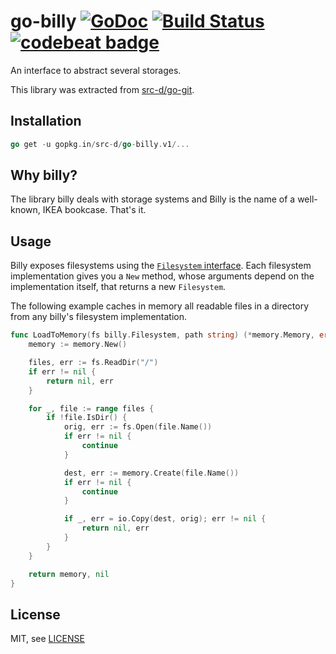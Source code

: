 # go-billy [![GoDoc](https://godoc.org/gopkg.in/src-d/go-billy.v1?status.svg)](https://godoc.org/gopkg.in/src-d/go-billy.v1) [![Build Status](https://travis-ci.org/src-d/go-billy.svg)](https://travis-ci.org/src-d/go-billy) [![codebeat badge](https://codebeat.co/badges/03bdec03-b477-4472-bbe3-b552e3799174)](https://codebeat.co/projects/github-com-src-d-go-billy)

An interface to abstract several storages.

This library was extracted from
[src-d/go-git](https://github.com/src-d/go-git).

## Installation

```go
go get -u gopkg.in/src-d/go-billy.v1/...
```

## Why billy?

The library billy deals with storage systems and Billy is the name of a well-known, IKEA
bookcase. That's it.

## Usage

Billy exposes filesystems using the
[`Filesystem` interface](https://godoc.org/github.com/src-d/go-billy#Filesystem).
Each filesystem implementation gives you a `New` method, whose arguments depend on
the implementation itself, that returns a new `Filesystem`.

The following example caches in memory all readable files in a directory from any
billy's filesystem implementation.

```go
func LoadToMemory(fs billy.Filesystem, path string) (*memory.Memory, error) {
	memory := memory.New()

	files, err := fs.ReadDir("/")
	if err != nil {
		return nil, err
	}

	for _, file := range files {
		if !file.IsDir() {
			orig, err := fs.Open(file.Name())
			if err != nil {
				continue
			}

			dest, err := memory.Create(file.Name())
			if err != nil {
				continue
			}

			if _, err = io.Copy(dest, orig); err != nil {
				return nil, err
			}
		}
	}

	return memory, nil
}
```

## License

MIT, see [LICENSE](LICENSE)
